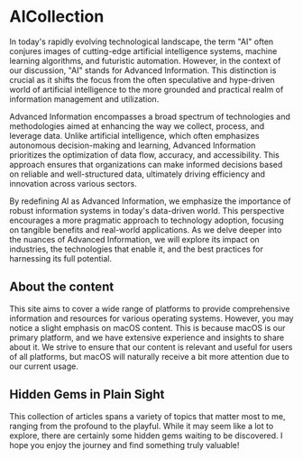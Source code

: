 # AICollection

In today's rapidly evolving technological landscape, the term "AI" often conjures images of cutting-edge artificial
intelligence systems, machine learning algorithms, and futuristic automation. However, in the context of our discussion,
"AI" stands for Advanced Information. This distinction is crucial as it shifts the focus from the often speculative and
hype-driven world of artificial intelligence to the more grounded and practical realm of information management and
utilization.

Advanced Information encompasses a broad spectrum of technologies and methodologies aimed at enhancing the way we
collect, process, and leverage data. Unlike artificial intelligence, which often emphasizes autonomous decision-making
and learning, Advanced Information prioritizes the optimization of data flow, accuracy, and accessibility. This approach
ensures that organizations can make informed decisions based on reliable and well-structured data, ultimately driving
efficiency and innovation across various sectors.

By redefining AI as Advanced Information, we emphasize the importance of robust information systems in today's
data-driven world. This perspective encourages a more pragmatic approach to technology adoption, focusing on tangible
benefits and real-world applications. As we delve deeper into the nuances of Advanced Information, we will explore its
impact on industries, the technologies that enable it, and the best practices for harnessing its full potential.

## About the content
This site aims to cover a wide range of platforms to provide comprehensive information and resources for various
operating systems. However, you may notice a slight emphasis on macOS content. This is because macOS is our primary
platform, and we have extensive experience and insights to share about it. We strive to ensure that our content is
relevant and useful for users of all platforms, but macOS will naturally receive a bit more attention due to our
current usage.

## Hidden Gems in Plain Sight
This collection of articles spans a variety of topics that matter most to me, ranging from the profound to the playful.
While it may seem like a lot to explore, there are certainly some hidden gems waiting to be discovered.
I hope you enjoy the journey and find something truly valuable!